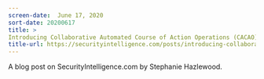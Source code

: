 ```yaml
---
screen-date:  June 17, 2020
sort-date: 20200617
title: >
Introducing Collaborative Automated Course of Action Operations (CACAO) - An Emerging Cybersecurity Standard to Quickly Define and Share Playbooks
title-url: https://securityintelligence.com/posts/introducing-collaborative-automated-course-of-action-operations-cacao-an-emerging-cybersecurity-standard-to-quickly-define-and-share-playbooks/
---
```


A blog post on SecurityIntelligence.com by Stephanie Hazlewood.